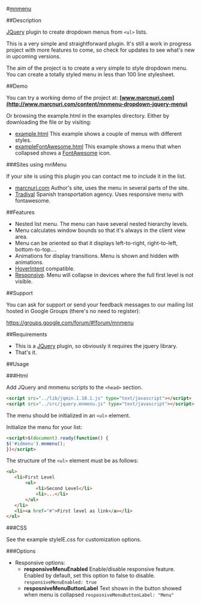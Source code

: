 #[mnmenu](http://www.marcnuri.com/)


##Description

[JQuery](http://jquery.com/) plugin to create dropdown menus from ``<ul>`` lists.

This is a very simple and straightforward plugin. It's still a work in progress project
with more features to come, so check for updates to see what's new in upcoming versions.

The aim of the project is to create a very simple to style dropdown menu. You can create
a totally styled menu in less than 100 line stylesheet.

##Demo

You can try a working demo of the project at:
**[www.marcnuri.com](http://www.marcnuri.com/content/mnmenu-dropdown-jquery-menu)**

Or browsing the example.html in the examples directory. Either by downloading the file or by visiting:
- [example.html](https://rawgithub.com/manusa/mnmenu/master/example/example.html) This example shows
a couple of menus with different styles.
- [exampleFontAwesome.html](https://rawgithub.com/manusa/mnmenu/master/example/exampleFontAwesome.html) This example
shows a menu that when collapsed shows a [FontAwesome](http://fortawesome.github.io/Font-Awesome/) icon.

###Sites using mnMenu

If your site is using this plugin you can contact me to include it in the list.

- [marcnuri.com](http://www.marcnuri.com) Author's site, uses the menu in several parts of the site.
- [Tradival](http://www.tradival.com) Spanish transportation agency. Uses responsive menu with fontawesome.


##Features

- Nested list menu. The menu can have several nested hierarchy levels.
- Menu calculates window bounds so that it's always in the client view area.
- Menu can be oriented so that it displays left-to-right, right-to-left, bottom-to-top....
- Animations for display transitions. Menu is shown and hidden with animations.
- [HoverIntent](http://cherne.net/brian/resources/jquery.hoverIntent.html) compatible.
- [Responsive](http://en.wikipedia.org/wiki/Responsive_web_design). Menu will collapse in devices
  where the full first level is not visible.

##Support

You can ask for support or send your feedback messages to our mailing list hosted 
in Google Groups (there's no need to register):

https://groups.google.com/forum/#!forum/mnmenu

##Requirements

- This is a [JQuery](http://jquery.com/) plugin, so obviously it requires the jquery library.
- That's it.

##Usage

###Html

Add JQuery and mnmenu scripts to the `<head>` section.
 ```html
<script src="../lib/jqmin.1.10.1.js" type="text/javascript"></script>
<script src="../src/jquery.mnmenu.js" type="text/javascript"></script>
```

The menu should be initialized in an ``<ul>`` element.

Initialize the menu for your list:
 ```html
<script>$(document).ready(function() {
$('#idmenu').mnmenu();
})</script>
```

The structure of the ``<ul>`` element must be as follows:
 ```html
<ul>
    <li>First Level
        <ul>
            <li>Second Level</li>
            <li>...</li>
        </ul>
    </li>
    <li><a href="#">First level as link</a></li>
</ul>
```

###CSS

See the example styleIE.css for customization options.

###Options

- Responsive options:
  - **responsiveMenuEnabled** Enable/disable responsive feature. Enabled by default, set this option
     to false to disable. ```responsiveMenuEnabled: true``` 
  - **resposniveMenuButtonLabel** Text shown in the button showed when menu is collapsed 
    ```resposniveMenuButtonLabel: "Menu"``` 
